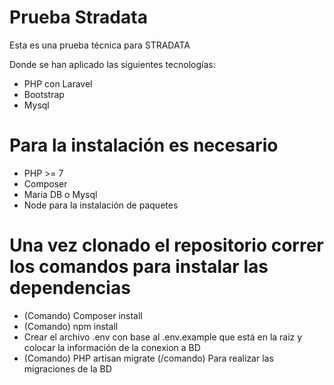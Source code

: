 # Prueba Stradata
Esta es una prueba técnica para STRADATA    

Donde se han aplicado las siguientes tecnologías:

*	PHP con Laravel
*	Bootstrap
*	Mysql

# Para la instalación es necesario

*	PHP >= 7
*	Composer
*   Maria DB o Mysql
*   Node para la instalación de paquetes

# Una vez clonado el repositorio correr los comandos para instalar las dependencias

*	(Comando) Composer install
*	(Comando) npm install
*   Crear el archivo .env con base al .env.example que está en la raíz y colocar la información de la conexion a BD
*	(Comando) PHP artisan migrate (/comando) Para realizar las migraciones de la BD
